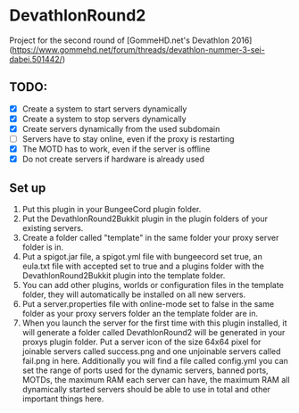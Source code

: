 # DevathlonRound2

Project for the second round of [GommeHD.net's Devathlon 2016] (https://www.gommehd.net/forum/threads/devathlon-nummer-3-sei-dabei.501442/)

## TODO:

- [x] Create a system to start servers dynamically
- [x] Create a system to stop servers dynamically
- [x] Create servers dynamically from the used subdomain
- [ ] Servers have to stay online, even if the proxy is restarting
- [x] The MOTD has to work, even if the server is offline
- [x] Do not create servers if hardware is already used

## Set up

1. Put this plugin in your BungeeCord plugin folder.
2. Put the DevathlonRound2Bukkit plugin in the plugin folders of your existing servers.
3. Create a folder called "template" in the same folder your proxy server folder is in.
4. Put a spigot.jar file, a spigot.yml file with bungeecord set true, an eula.txt file with accepted set to true and a plugins folder with the DevathlonRound2Bukkit plugin into the template folder.
5. You can add other plugins, worlds or configuration files in the template folder, they will automatically be installed on all new servers.
6. Put a server.properties file with online-mode set to false in the same folder as your proxy servers folder an the template folder are in.
7. When you launch the server for the first time with this plugin installed, it will generate a folder called DevathlonRound2 will be generated in your proxys plugin folder. Put a server icon of the size 64x64 pixel for joinable servers called success.png and one unjoinable servers called fail.png in here. Additionally you will find a file called config.yml you can set the range of ports used for the dynamic servers, banned ports, MOTDs, the maximum RAM each server can have, the maximum RAM all dynamically started servers should be able to use in total and other important things here.